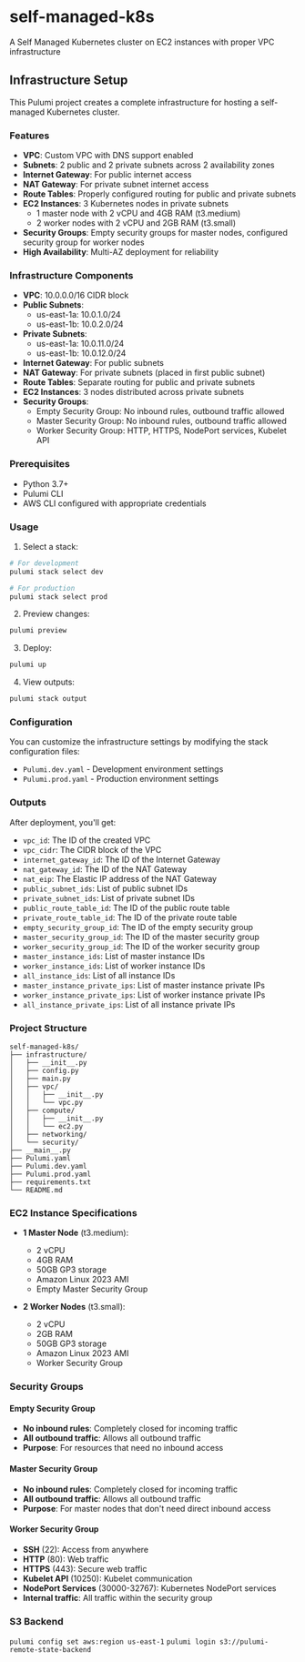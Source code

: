 # self-managed-k8s
A Self Managed Kubernetes cluster on EC2 instances with proper VPC infrastructure

## Infrastructure Setup

This Pulumi project creates a complete infrastructure for hosting a self-managed Kubernetes cluster.

### Features

- **VPC**: Custom VPC with DNS support enabled
- **Subnets**: 2 public and 2 private subnets across 2 availability zones
- **Internet Gateway**: For public internet access
- **NAT Gateway**: For private subnet internet access
- **Route Tables**: Properly configured routing for public and private subnets
- **EC2 Instances**: 3 Kubernetes nodes in private subnets
  - 1 master node with 2 vCPU and 4GB RAM (t3.medium)
  - 2 worker nodes with 2 vCPU and 2GB RAM (t3.small)
- **Security Groups**: Empty security groups for master nodes, configured security group for worker nodes
- **High Availability**: Multi-AZ deployment for reliability

### Infrastructure Components

- **VPC**: 10.0.0.0/16 CIDR block
- **Public Subnets**: 
  - us-east-1a: 10.0.1.0/24
  - us-east-1b: 10.0.2.0/24
- **Private Subnets**:
  - us-east-1a: 10.0.11.0/24
  - us-east-1b: 10.0.12.0/24
- **Internet Gateway**: For public subnets
- **NAT Gateway**: For private subnets (placed in first public subnet)
- **Route Tables**: Separate routing for public and private subnets
- **EC2 Instances**: 3 nodes distributed across private subnets
- **Security Groups**: 
  - Empty Security Group: No inbound rules, outbound traffic allowed
  - Master Security Group: No inbound rules, outbound traffic allowed
  - Worker Security Group: HTTP, HTTPS, NodePort services, Kubelet API

### Prerequisites

- Python 3.7+
- Pulumi CLI
- AWS CLI configured with appropriate credentials

### Usage

1. Select a stack:
```bash
# For development
pulumi stack select dev

# For production
pulumi stack select prod
```

2. Preview changes:
```bash
pulumi preview
```

3. Deploy:
```bash
pulumi up
```

4. View outputs:
```bash
pulumi stack output
```

### Configuration

You can customize the infrastructure settings by modifying the stack configuration files:
- `Pulumi.dev.yaml` - Development environment settings
- `Pulumi.prod.yaml` - Production environment settings

### Outputs

After deployment, you'll get:
- `vpc_id`: The ID of the created VPC
- `vpc_cidr`: The CIDR block of the VPC
- `internet_gateway_id`: The ID of the Internet Gateway
- `nat_gateway_id`: The ID of the NAT Gateway
- `nat_eip`: The Elastic IP address of the NAT Gateway
- `public_subnet_ids`: List of public subnet IDs
- `private_subnet_ids`: List of private subnet IDs
- `public_route_table_id`: The ID of the public route table
- `private_route_table_id`: The ID of the private route table
- `empty_security_group_id`: The ID of the empty security group
- `master_security_group_id`: The ID of the master security group
- `worker_security_group_id`: The ID of the worker security group
- `master_instance_ids`: List of master instance IDs
- `worker_instance_ids`: List of worker instance IDs
- `all_instance_ids`: List of all instance IDs
- `master_instance_private_ips`: List of master instance private IPs
- `worker_instance_private_ips`: List of worker instance private IPs
- `all_instance_private_ips`: List of all instance private IPs

### Project Structure

```
self-managed-k8s/
├── infrastructure/
│   ├── __init__.py
│   ├── config.py
│   ├── main.py
│   ├── vpc/
│   │   ├── __init__.py
│   │   └── vpc.py
│   ├── compute/
│   │   ├── __init__.py
│   │   └── ec2.py
│   ├── networking/
│   └── security/
├── __main__.py
├── Pulumi.yaml
├── Pulumi.dev.yaml
├── Pulumi.prod.yaml
├── requirements.txt
└── README.md
```

### EC2 Instance Specifications

- **1 Master Node** (t3.medium):
  - 2 vCPU
  - 4GB RAM
  - 50GB GP3 storage
  - Amazon Linux 2023 AMI
  - Empty Master Security Group

- **2 Worker Nodes** (t3.small):
  - 2 vCPU
  - 2GB RAM
  - 50GB GP3 storage
  - Amazon Linux 2023 AMI
  - Worker Security Group

### Security Groups

#### Empty Security Group
- **No inbound rules**: Completely closed for incoming traffic
- **All outbound traffic**: Allows all outbound traffic
- **Purpose**: For resources that need no inbound access

#### Master Security Group
- **No inbound rules**: Completely closed for incoming traffic
- **All outbound traffic**: Allows all outbound traffic
- **Purpose**: For master nodes that don't need direct inbound access

#### Worker Security Group
- **SSH** (22): Access from anywhere
- **HTTP** (80): Web traffic
- **HTTPS** (443): Secure web traffic
- **Kubelet API** (10250): Kubelet communication
- **NodePort Services** (30000-32767): Kubernetes NodePort services
- **Internal traffic**: All traffic within the security group

### S3 Backend
`pulumi config set aws:region us-east-1`
`pulumi login s3://pulumi-remote-state-backend`
